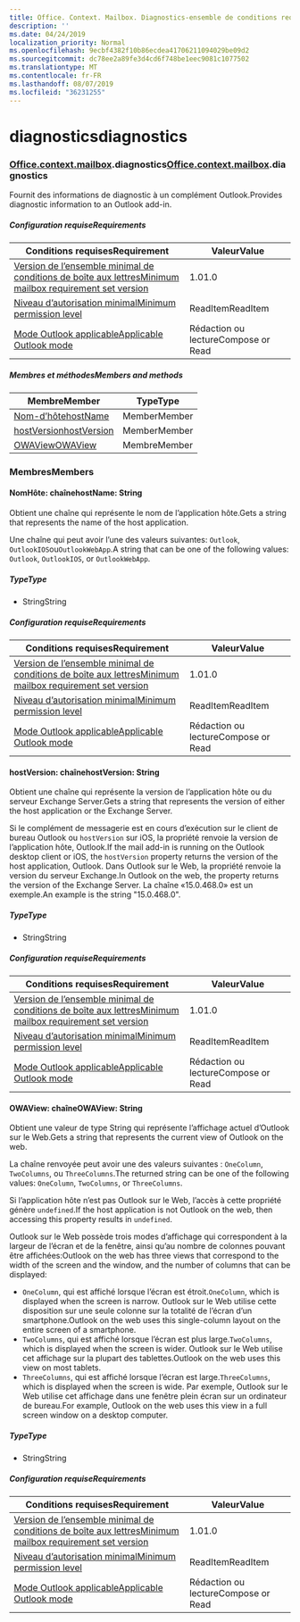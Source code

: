 ```yaml
---
title: Office. Context. Mailbox. Diagnostics-ensemble de conditions requises 1,5
description: ''
ms.date: 04/24/2019
localization_priority: Normal
ms.openlocfilehash: 9ecbf4382f10b86ecdea41706211094029be09d2
ms.sourcegitcommit: dc78ee2a89fe3d4cd6f748be1eec9081c1077502
ms.translationtype: MT
ms.contentlocale: fr-FR
ms.lasthandoff: 08/07/2019
ms.locfileid: "36231255"
---
```

# <a name="diagnostics"></a><span data-ttu-id="1b1b3-102">diagnostics</span><span class="sxs-lookup"><span data-stu-id="1b1b3-102">diagnostics</span></span>

### <a name="officeofficemdcontextofficecontextmdmailboxofficecontextmailboxmddiagnostics"></a><span data-ttu-id="1b1b3-103">[Office](Office.md)[.context](Office.context.md)[.mailbox](Office.context.mailbox.md).diagnostics</span><span class="sxs-lookup"><span data-stu-id="1b1b3-103">[Office](Office.md)[.context](Office.context.md)[.mailbox](Office.context.mailbox.md).diagnostics</span></span>

<span data-ttu-id="1b1b3-104">Fournit des informations de diagnostic à un complément Outlook.</span><span class="sxs-lookup"><span data-stu-id="1b1b3-104">Provides diagnostic information to an Outlook add-in.</span></span>

##### <a name="requirements"></a><span data-ttu-id="1b1b3-105">Configuration requise</span><span class="sxs-lookup"><span data-stu-id="1b1b3-105">Requirements</span></span>

|<span data-ttu-id="1b1b3-106">Conditions requises</span><span class="sxs-lookup"><span data-stu-id="1b1b3-106">Requirement</span></span>| <span data-ttu-id="1b1b3-107">Valeur</span><span class="sxs-lookup"><span data-stu-id="1b1b3-107">Value</span></span>|
|---|---|
|[<span data-ttu-id="1b1b3-108">Version de l’ensemble minimal de conditions de boîte aux lettres</span><span class="sxs-lookup"><span data-stu-id="1b1b3-108">Minimum mailbox requirement set version</span></span>](/office/dev/add-ins/reference/requirement-sets/outlook-api-requirement-sets)| <span data-ttu-id="1b1b3-109">1.0</span><span class="sxs-lookup"><span data-stu-id="1b1b3-109">1.0</span></span>|
|[<span data-ttu-id="1b1b3-110">Niveau d’autorisation minimal</span><span class="sxs-lookup"><span data-stu-id="1b1b3-110">Minimum permission level</span></span>](/outlook/add-ins/understanding-outlook-add-in-permissions)| <span data-ttu-id="1b1b3-111">ReadItem</span><span class="sxs-lookup"><span data-stu-id="1b1b3-111">ReadItem</span></span>|
|[<span data-ttu-id="1b1b3-112">Mode Outlook applicable</span><span class="sxs-lookup"><span data-stu-id="1b1b3-112">Applicable Outlook mode</span></span>](/outlook/add-ins/#extension-points)| <span data-ttu-id="1b1b3-113">Rédaction ou lecture</span><span class="sxs-lookup"><span data-stu-id="1b1b3-113">Compose or Read</span></span>|

##### <a name="members-and-methods"></a><span data-ttu-id="1b1b3-114">Membres et méthodes</span><span class="sxs-lookup"><span data-stu-id="1b1b3-114">Members and methods</span></span>

| <span data-ttu-id="1b1b3-115">Membre</span><span class="sxs-lookup"><span data-stu-id="1b1b3-115">Member</span></span> | <span data-ttu-id="1b1b3-116">Type</span><span class="sxs-lookup"><span data-stu-id="1b1b3-116">Type</span></span> |
|--------|------|
| [<span data-ttu-id="1b1b3-117">Nom-d’hôte</span><span class="sxs-lookup"><span data-stu-id="1b1b3-117">hostName</span></span>](#hostname-string) | <span data-ttu-id="1b1b3-118">Member</span><span class="sxs-lookup"><span data-stu-id="1b1b3-118">Member</span></span> |
| [<span data-ttu-id="1b1b3-119">hostVersion</span><span class="sxs-lookup"><span data-stu-id="1b1b3-119">hostVersion</span></span>](#hostversion-string) | <span data-ttu-id="1b1b3-120">Member</span><span class="sxs-lookup"><span data-stu-id="1b1b3-120">Member</span></span> |
| [<span data-ttu-id="1b1b3-121">OWAView</span><span class="sxs-lookup"><span data-stu-id="1b1b3-121">OWAView</span></span>](#owaview-string) | <span data-ttu-id="1b1b3-122">Membre</span><span class="sxs-lookup"><span data-stu-id="1b1b3-122">Member</span></span> |

### <a name="members"></a><span data-ttu-id="1b1b3-123">Membres</span><span class="sxs-lookup"><span data-stu-id="1b1b3-123">Members</span></span>

#### <a name="hostname-string"></a><span data-ttu-id="1b1b3-124">NomHôte: chaîne</span><span class="sxs-lookup"><span data-stu-id="1b1b3-124">hostName: String</span></span>

<span data-ttu-id="1b1b3-125">Obtient une chaîne qui représente le nom de l’application hôte.</span><span class="sxs-lookup"><span data-stu-id="1b1b3-125">Gets a string that represents the name of the host application.</span></span>

<span data-ttu-id="1b1b3-126">Une chaîne qui peut avoir l’une des valeurs suivantes: `Outlook`, `OutlookIOS`ou`OutlookWebApp`.</span><span class="sxs-lookup"><span data-stu-id="1b1b3-126">A string that can be one of the following values: `Outlook`, `OutlookIOS`, or `OutlookWebApp`.</span></span>

##### <a name="type"></a><span data-ttu-id="1b1b3-127">Type</span><span class="sxs-lookup"><span data-stu-id="1b1b3-127">Type</span></span>

*   <span data-ttu-id="1b1b3-128">String</span><span class="sxs-lookup"><span data-stu-id="1b1b3-128">String</span></span>

##### <a name="requirements"></a><span data-ttu-id="1b1b3-129">Configuration requise</span><span class="sxs-lookup"><span data-stu-id="1b1b3-129">Requirements</span></span>

|<span data-ttu-id="1b1b3-130">Conditions requises</span><span class="sxs-lookup"><span data-stu-id="1b1b3-130">Requirement</span></span>| <span data-ttu-id="1b1b3-131">Valeur</span><span class="sxs-lookup"><span data-stu-id="1b1b3-131">Value</span></span>|
|---|---|
|[<span data-ttu-id="1b1b3-132">Version de l’ensemble minimal de conditions de boîte aux lettres</span><span class="sxs-lookup"><span data-stu-id="1b1b3-132">Minimum mailbox requirement set version</span></span>](/office/dev/add-ins/reference/requirement-sets/outlook-api-requirement-sets)| <span data-ttu-id="1b1b3-133">1.0</span><span class="sxs-lookup"><span data-stu-id="1b1b3-133">1.0</span></span>|
|[<span data-ttu-id="1b1b3-134">Niveau d’autorisation minimal</span><span class="sxs-lookup"><span data-stu-id="1b1b3-134">Minimum permission level</span></span>](/outlook/add-ins/understanding-outlook-add-in-permissions)| <span data-ttu-id="1b1b3-135">ReadItem</span><span class="sxs-lookup"><span data-stu-id="1b1b3-135">ReadItem</span></span>|
|[<span data-ttu-id="1b1b3-136">Mode Outlook applicable</span><span class="sxs-lookup"><span data-stu-id="1b1b3-136">Applicable Outlook mode</span></span>](/outlook/add-ins/#extension-points)| <span data-ttu-id="1b1b3-137">Rédaction ou lecture</span><span class="sxs-lookup"><span data-stu-id="1b1b3-137">Compose or Read</span></span>|

#### <a name="hostversion-string"></a><span data-ttu-id="1b1b3-138">hostVersion: chaîne</span><span class="sxs-lookup"><span data-stu-id="1b1b3-138">hostVersion: String</span></span>

<span data-ttu-id="1b1b3-139">Obtient une chaîne qui représente la version de l’application hôte ou du serveur Exchange Server.</span><span class="sxs-lookup"><span data-stu-id="1b1b3-139">Gets a string that represents the version of either the host application or the Exchange Server.</span></span>

<span data-ttu-id="1b1b3-140">Si le complément de messagerie est en cours d’exécution sur le client de bureau Outlook ou `hostVersion` sur iOS, la propriété renvoie la version de l’application hôte, Outlook.</span><span class="sxs-lookup"><span data-stu-id="1b1b3-140">If the mail add-in is running on the Outlook desktop client or iOS, the `hostVersion` property returns the version of the host application, Outlook.</span></span> <span data-ttu-id="1b1b3-141">Dans Outlook sur le Web, la propriété renvoie la version du serveur Exchange.</span><span class="sxs-lookup"><span data-stu-id="1b1b3-141">In Outlook on the web, the property returns the version of the Exchange Server.</span></span> <span data-ttu-id="1b1b3-142">La chaîne «15.0.468.0» est un exemple.</span><span class="sxs-lookup"><span data-stu-id="1b1b3-142">An example is the string "15.0.468.0".</span></span>

##### <a name="type"></a><span data-ttu-id="1b1b3-143">Type</span><span class="sxs-lookup"><span data-stu-id="1b1b3-143">Type</span></span>

*   <span data-ttu-id="1b1b3-144">String</span><span class="sxs-lookup"><span data-stu-id="1b1b3-144">String</span></span>

##### <a name="requirements"></a><span data-ttu-id="1b1b3-145">Configuration requise</span><span class="sxs-lookup"><span data-stu-id="1b1b3-145">Requirements</span></span>

|<span data-ttu-id="1b1b3-146">Conditions requises</span><span class="sxs-lookup"><span data-stu-id="1b1b3-146">Requirement</span></span>| <span data-ttu-id="1b1b3-147">Valeur</span><span class="sxs-lookup"><span data-stu-id="1b1b3-147">Value</span></span>|
|---|---|
|[<span data-ttu-id="1b1b3-148">Version de l’ensemble minimal de conditions de boîte aux lettres</span><span class="sxs-lookup"><span data-stu-id="1b1b3-148">Minimum mailbox requirement set version</span></span>](/office/dev/add-ins/reference/requirement-sets/outlook-api-requirement-sets)| <span data-ttu-id="1b1b3-149">1.0</span><span class="sxs-lookup"><span data-stu-id="1b1b3-149">1.0</span></span>|
|[<span data-ttu-id="1b1b3-150">Niveau d’autorisation minimal</span><span class="sxs-lookup"><span data-stu-id="1b1b3-150">Minimum permission level</span></span>](/outlook/add-ins/understanding-outlook-add-in-permissions)| <span data-ttu-id="1b1b3-151">ReadItem</span><span class="sxs-lookup"><span data-stu-id="1b1b3-151">ReadItem</span></span>|
|[<span data-ttu-id="1b1b3-152">Mode Outlook applicable</span><span class="sxs-lookup"><span data-stu-id="1b1b3-152">Applicable Outlook mode</span></span>](/outlook/add-ins/#extension-points)| <span data-ttu-id="1b1b3-153">Rédaction ou lecture</span><span class="sxs-lookup"><span data-stu-id="1b1b3-153">Compose or Read</span></span>|

#### <a name="owaview-string"></a><span data-ttu-id="1b1b3-154">OWAView: chaîne</span><span class="sxs-lookup"><span data-stu-id="1b1b3-154">OWAView: String</span></span>

<span data-ttu-id="1b1b3-155">Obtient une valeur de type String qui représente l’affichage actuel d’Outlook sur le Web.</span><span class="sxs-lookup"><span data-stu-id="1b1b3-155">Gets a string that represents the current view of Outlook on the web.</span></span>

<span data-ttu-id="1b1b3-156">La chaîne renvoyée peut avoir une des valeurs suivantes : `OneColumn`, `TwoColumns`, ou `ThreeColumns`.</span><span class="sxs-lookup"><span data-stu-id="1b1b3-156">The returned string can be one of the following values: `OneColumn`, `TwoColumns`, or `ThreeColumns`.</span></span>

<span data-ttu-id="1b1b3-157">Si l’application hôte n’est pas Outlook sur le Web, l’accès à cette propriété génère `undefined`.</span><span class="sxs-lookup"><span data-stu-id="1b1b3-157">If the host application is not Outlook on the web, then accessing this property results in `undefined`.</span></span>

<span data-ttu-id="1b1b3-158">Outlook sur le Web possède trois modes d’affichage qui correspondent à la largeur de l’écran et de la fenêtre, ainsi qu’au nombre de colonnes pouvant être affichées:</span><span class="sxs-lookup"><span data-stu-id="1b1b3-158">Outlook on the web has three views that correspond to the width of the screen and the window, and the number of columns that can be displayed:</span></span>

*   <span data-ttu-id="1b1b3-159">`OneColumn`, qui est affiché lorsque l’écran est étroit.</span><span class="sxs-lookup"><span data-stu-id="1b1b3-159">`OneColumn`, which is displayed when the screen is narrow.</span></span> <span data-ttu-id="1b1b3-160">Outlook sur le Web utilise cette disposition sur une seule colonne sur la totalité de l’écran d’un smartphone.</span><span class="sxs-lookup"><span data-stu-id="1b1b3-160">Outlook on the web uses this single-column layout on the entire screen of a smartphone.</span></span>
*   <span data-ttu-id="1b1b3-161">`TwoColumns`, qui est affiché lorsque l’écran est plus large.</span><span class="sxs-lookup"><span data-stu-id="1b1b3-161">`TwoColumns`, which is displayed when the screen is wider.</span></span> <span data-ttu-id="1b1b3-162">Outlook sur le Web utilise cet affichage sur la plupart des tablettes.</span><span class="sxs-lookup"><span data-stu-id="1b1b3-162">Outlook on the web uses this view on most tablets.</span></span>
*   <span data-ttu-id="1b1b3-163">`ThreeColumns`, qui est affiché lorsque l’écran est large.</span><span class="sxs-lookup"><span data-stu-id="1b1b3-163">`ThreeColumns`, which is displayed when the screen is wide.</span></span> <span data-ttu-id="1b1b3-164">Par exemple, Outlook sur le Web utilise cet affichage dans une fenêtre plein écran sur un ordinateur de bureau.</span><span class="sxs-lookup"><span data-stu-id="1b1b3-164">For example, Outlook on the web uses this view in a full screen window on a desktop computer.</span></span>

##### <a name="type"></a><span data-ttu-id="1b1b3-165">Type</span><span class="sxs-lookup"><span data-stu-id="1b1b3-165">Type</span></span>

*   <span data-ttu-id="1b1b3-166">String</span><span class="sxs-lookup"><span data-stu-id="1b1b3-166">String</span></span>

##### <a name="requirements"></a><span data-ttu-id="1b1b3-167">Configuration requise</span><span class="sxs-lookup"><span data-stu-id="1b1b3-167">Requirements</span></span>

|<span data-ttu-id="1b1b3-168">Conditions requises</span><span class="sxs-lookup"><span data-stu-id="1b1b3-168">Requirement</span></span>| <span data-ttu-id="1b1b3-169">Valeur</span><span class="sxs-lookup"><span data-stu-id="1b1b3-169">Value</span></span>|
|---|---|
|[<span data-ttu-id="1b1b3-170">Version de l’ensemble minimal de conditions de boîte aux lettres</span><span class="sxs-lookup"><span data-stu-id="1b1b3-170">Minimum mailbox requirement set version</span></span>](/office/dev/add-ins/reference/requirement-sets/outlook-api-requirement-sets)| <span data-ttu-id="1b1b3-171">1.0</span><span class="sxs-lookup"><span data-stu-id="1b1b3-171">1.0</span></span>|
|[<span data-ttu-id="1b1b3-172">Niveau d’autorisation minimal</span><span class="sxs-lookup"><span data-stu-id="1b1b3-172">Minimum permission level</span></span>](/outlook/add-ins/understanding-outlook-add-in-permissions)| <span data-ttu-id="1b1b3-173">ReadItem</span><span class="sxs-lookup"><span data-stu-id="1b1b3-173">ReadItem</span></span>|
|[<span data-ttu-id="1b1b3-174">Mode Outlook applicable</span><span class="sxs-lookup"><span data-stu-id="1b1b3-174">Applicable Outlook mode</span></span>](/outlook/add-ins/#extension-points)| <span data-ttu-id="1b1b3-175">Rédaction ou lecture</span><span class="sxs-lookup"><span data-stu-id="1b1b3-175">Compose or Read</span></span>|
